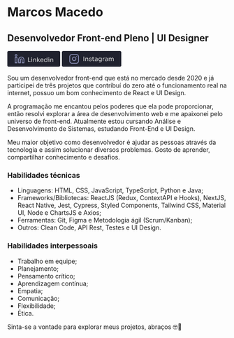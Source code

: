 # Marcos Macedo
## Desenvolvedor Front-end Pleno | UI Designer

[![Linkedin Badge](https://raw.githubusercontent.com/marcosmacedoo/marcosmacedoo/main/assets/link-linkedin.png)](https://www.linkedin.com/in/marcos-macedoo/) 
[![Instagram Badge](https://raw.githubusercontent.com/marcosmacedoo/marcosmacedoo/main/assets/link-instagram.png)](https://www.instagram.com/_marcosmacedoo/)

<p>Sou um desenvolvedor front-end que está no mercado desde 2020 e já participei de três projetos que contribuí do zero até o funcionamento real na internet, possuo um bom conhecimento de React e UI Design.</p>

<p>A programação me encantou pelos poderes que ela pode proporcionar, então resolvi explorar a área de desenvolvimento web e me apaixonei pelo universo de front-end. Atualmente estou cursando Análise e Desenvolvimento de Sistemas, estudando Front-End e UI Design.</p>

<p>Meu maior objetivo como desenvolvedor é ajudar as pessoas através da tecnologia e assim solucionar diversos problemas. Gosto de aprender, compartilhar conhecimento e desafios.</p>

### Habilidades técnicas

- Linguagens: HTML, CSS, JavaScript, TypeScript, Python e Java;
- Frameworks/Bibliotecas: ReactJS (Redux, ContextAPI e Hooks), NextJS, React Native, Jest, Cypress, Styled Components, Tailwind CSS, Material UI, Node e ChartsJS e Axios;
- Ferramentas: Git, Figma e Metodologia ágil (Scrum/Kanban);
- Outros: Clean Code, API Rest, Testes e UI Design.

### Habilidades interpessoais

- Trabalho em equipe;
- Planejamento;
- Pensamento crítico;
- Aprendizagem contínua;
- Empatia;
- Comunicação;
- Flexibilidade;
- Ética.


Sinta-se a vontade para explorar meus projetos, abraços 🤓🤘
